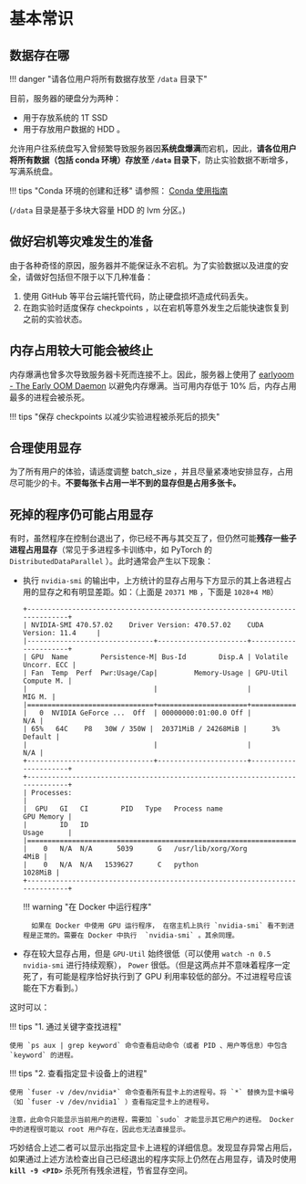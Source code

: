 # 基本常识

## 数据存在哪

!!! danger "请各位用户将所有数据存放至 `/data`  目录下"

目前，服务器的硬盘分为两种：

- 用于存放系统的 1T SSD 
- 用于存放用户数据的 HDD 。

允许用户往系统盘写入曾频繁导致服务器因**系统盘爆满**而宕机，因此，**请各位用户将所有数据（包括 conda 环境）存放至 `/data`  目录下**，防止实验数据不断增多，写满系统盘。

!!! tips "Conda 环境的创建和迁移"
    请参照： [Conda 使用指南](../conda)

(`/data` 目录是基于多块大容量 HDD 的 lvm 分区。)

## 做好宕机等灾难发生的准备

由于各种奇怪的原因，服务器并不能保证永不宕机。为了实验数据以及进度的安全，请做好包括但不限于以下几种准备：

1. 使用 GitHub 等平台云端托管代码，防止硬盘损坏造成代码丢失。
2. 在跑实验时适度保存 checkpoints ，以在宕机等意外发生之后能快速恢复到之前的实验状态。

## 内存占用较大可能会被终止

内存爆满也曾多次导致服务器卡死而连接不上。因此，服务器上使用了 [earlyoom - The Early OOM Daemon](https://github.com/rfjakob/earlyoom) 以避免内存爆满。当可用内存低于 10% 后，内存占用最多的进程会被杀死。

!!! tips "保存 checkpoints 以减少实验进程被杀死后的损失"

## 合理使用显存

为了所有用户的体验，请适度调整 batch_size ，并且尽量紧凑地安排显存，占用尽可能少的卡。**不要每张卡占用一半不到的显存但是占用多张卡。**

## 死掉的程序仍可能占用显存

有时，虽然程序在控制台退出了，你已经不再与其交互了，但仍然可能**残存一些子进程占用显存**（常见于多进程多卡训练中，如 PyTorch 的 `DistributedDataParallel` ）。此时通常会产生以下现象：

- 执行 `nvidia-smi` 的输出中，上方统计的显存占用与下方显示的其上各进程占用的显存之和有明显差距。如：（上面是 `20371 MB` ，下面是 `1028+4 MB`）

    ```shell
    +-----------------------------------------------------------------------------+
    | NVIDIA-SMI 470.57.02    Driver Version: 470.57.02    CUDA Version: 11.4     |
    |-------------------------------+----------------------+----------------------+
    | GPU  Name        Persistence-M| Bus-Id        Disp.A | Volatile Uncorr. ECC |
    | Fan  Temp  Perf  Pwr:Usage/Cap|         Memory-Usage | GPU-Util  Compute M. |
    |                               |                      |               MIG M. |
    |===============================+======================+======================|
    |   0  NVIDIA GeForce ...  Off  | 00000000:01:00.0 Off |                  N/A |
    | 65%   64C    P8   30W / 350W |  20371MiB / 24268MiB |      3%      Default |
    |                               |                      |                  N/A |
    +-------------------------------+----------------------+----------------------+
    +-----------------------------------------------------------------------------+
    | Processes:                                                                  |
    |  GPU   GI   CI        PID   Type   Process name                  GPU Memory |
    |        ID   ID                                                   Usage      |
    |=============================================================================|
    |    0   N/A  N/A      5039      G   /usr/lib/xorg/Xorg                  4MiB |
    |    0   N/A  N/A   1539627      C   python                           1028MiB |
    +-----------------------------------------------------------------------------+
    ```

    !!! warning "在 Docker 中运行程序"
        

        如果在 Docker 中使用 GPU 运行程序， 在宿主机上执行 `nvidia-smi` 看不到进程是正常的。需要在 Docker 中执行  `nvidia-smi` 。其余同理。

- 存在较大显存占用，但是 `GPU-Util` 始终很低（可以使用 `watch -n 0.5 nvidia-smi` 进行持续观察）， `Power` 很低。（但是这两点并不意味着程序一定死了，有可能是程序恰好执行到了 GPU 利用率较低的部分。不过进程号应该能在下方看到。）

这时可以：

!!! tips "1. 通过关键字查找进程"

    使用 `ps aux | grep keyword` 命令查看启动命令（或者 PID 、用户等信息）中包含 `keyword` 的进程。

!!! tips "2. 查看指定显卡设备上的进程"

    使用 `fuser -v /dev/nvidia*` 命令查看所有显卡上的进程号。将 `*` 替换为显卡编号（如 `fuser -v /dev/nvidia1` ）查看指定显卡上的进程号。
    
    注意，此命令只能显示当前用户的进程，需要加 `sudo` 才能显示其它用户的进程。 Docker 中的进程很可能以 root 用户存在，因此也无法直接显示。

巧妙结合上述二者可以显示出指定显卡上进程的详细信息。发现显存异常占用后，如果通过上述方法检查出自己已经退出的程序实际上仍然在占用显存，请及时使用 **`kill -9 <PID>`** 杀死所有残余进程，节省显存空间。
